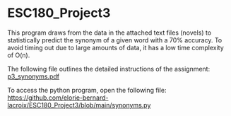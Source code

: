 # ESC180_Project3

This program draws from the data in the attached text files (novels) to statistically predict the synonym of a given word with a 70% accuracy. To avoid timing out due to large amounts of data, it has a low time complexity of O(n).

The following file outlines the detailed instructions of the assignment:
[p3_synonyms.pdf](https://github.com/elorie-bernard-lacroix/ESC180_Project3/files/10817812/p3_synonyms.pdf)

To access the python program, open the following file:
https://github.com/elorie-bernard-lacroix/ESC180_Project3/blob/main/synonyms.py
